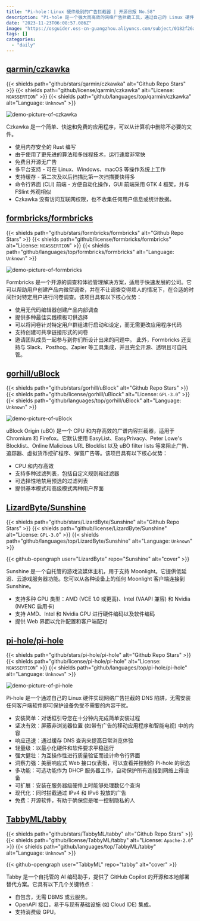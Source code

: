 ```yaml
---
title: "Pi-hole：Linux 硬件级别的广告拦截器 | 开源日报 No.58"
description: "Pi-hole 是一个强大而高效的网络广告拦截工具，通过自己的 Linux 硬件实现，无需安装任何客户端软件即可保护设备免受广告的干扰。安装简单，响应迅速，轻量级，具备强大的健壮性和洞察力。"
date: "2023-11-23T06:08:57.086Z"
image: "https://osguider.oss-cn-guangzhou.aliyuncs.com/subject/0182f26aa5a3e62a1ba66c741207881d.png"
tags: []
categories:
  - "daily"
---
```


## [qarmin/czkawka](https://github.com/qarmin/czkawka)

{{< shields path="github/stars/qarmin/czkawka" alt="Github Repo Stars" >}} {{< shields path="github/license/qarmin/czkawka" alt="License: `NOASSERTION`" >}} {{< shields path="github/languages/top/qarmin/czkawka" alt="Language: `Unknown`" >}}

![demo-picture-of-czkawka](https://osguider.oss-cn-guangzhou.aliyuncs.com/subject/a78c8e37590a116bcaa18171741b374f.png)

Czkawka 是一个简单、快速和免费的应用程序，可以从计算机中删除不必要的文件。

- 使用内存安全的 Rust 编写
- 由于使用了更先进的算法和多线程技术，运行速度非常快
- 免费且开源无广告
- 多平台支持 - 可在 Linux、Windows、macOS 等操作系统上工作
- 支持缓存 - 第二次及以后扫描比第一次扫描要快得多
- 命令行界面 (CLI) 前端 - 方便自动化操作，GUI 前端采用 GTK 4 框架，并与 FSlint 外观相似
- Czkawka 没有访问互联网权限，也不收集任何用户信息或统计数据。
  
## [formbricks/formbricks](https://github.com/formbricks/formbricks)

{{< shields path="github/stars/formbricks/formbricks" alt="Github Repo Stars" >}} {{< shields path="github/license/formbricks/formbricks" alt="License: `NOASSERTION`" >}} {{< shields path="github/languages/top/formbricks/formbricks" alt="Language: `Unknown`" >}}

![demo-picture-of-formbricks](https://picgo-daily.oss-cn-guangzhou.aliyuncs.com/picgo-daily/2023/ab60a93838650539597f9e44b9bffd6f.png)

Formbricks 是一个开源的调查和体验管理解决方案，适用于快速发展的公司。它可以帮助用户创建产品内微型调查，并在不让调查变得烦人的情况下，在合适的时间针对特定用户进行问卷调查。该项目具有以下核心优势：

- 使用无代码编辑器创建产品内部调查
- 提供多种最佳实践模板可供选择
- 可以将问卷针对特定用户群组进行启动和设定，而无需更改应用程序代码
- 支持创建可共享链接形式的问卷
- 邀请团队成员一起参与到你们所设计出来的问题中。
此外，Formbricks 还支持与 Slack、Posthog、Zapier 等工具集成，并且完全开源、透明且可自托管。
  
## [gorhill/uBlock](https://github.com/gorhill/uBlock)

{{< shields path="github/stars/gorhill/uBlock" alt="Github Repo Stars" >}} {{< shields path="github/license/gorhill/uBlock" alt="License: `GPL-3.0`" >}} {{< shields path="github/languages/top/gorhill/uBlock" alt="Language: `Unknown`" >}}

![demo-picture-of-uBlock](https://picgo-daily.oss-cn-guangzhou.aliyuncs.com/picgo-daily/2023/c1bf06b825ebc9ae46115a80bc15c70d.png)

uBlock Origin (uBO) 是一个 CPU 和内存高效的广谱内容拦截器，适用于 Chromium 和 Firefox。它默认使用 EasyList、EasyPrivacy、Peter Lowe's Blocklist、Online Malicious URL Blocklist 以及 uBO filter lists 等来阻止广告、追踪器、虚拟货币挖矿程序、弹窗广告等。该项目具有以下核心优势：

- CPU 和内存高效
- 支持多种过滤列表，包括自定义规则和过滤器
- 可选择性地禁用预选的过滤列表
- 提供基本模式和高级模式两种用户界面
  
## [LizardByte/Sunshine](https://github.com/LizardByte/Sunshine)

{{< shields path="github/stars/LizardByte/Sunshine" alt="Github Repo Stars" >}} {{< shields path="github/license/LizardByte/Sunshine" alt="License: `GPL-3.0`" >}} {{< shields path="github/languages/top/LizardByte/Sunshine" alt="Language: `Unknown`" >}}

{{< github-opengraph user="LizardByte" repo="Sunshine" alt="cover" >}}

Sunshine 是一个自托管的游戏流媒体主机，用于支持 Moonlight。它提供低延迟、云游戏服务器功能。您可以从各种设备上的任何 Moonlight 客户端连接到 Sunshine。

- 支持多种 GPU 类型：AMD (VCE 1.0 或更高)、Intel (VAAPI 兼容) 和 Nvidia (NVENC 启用卡)
- 支持 AMD、Intel 和 Nvidia GPU 进行硬件编码以及软件编码
- 提供 Web 界面以允许配置和客户端配对
  
## [pi-hole/pi-hole](https://github.com/pi-hole/pi-hole)

{{< shields path="github/stars/pi-hole/pi-hole" alt="Github Repo Stars" >}} {{< shields path="github/license/pi-hole/pi-hole" alt="License: `NOASSERTION`" >}} {{< shields path="github/languages/top/pi-hole/pi-hole" alt="Language: `Unknown`" >}}

![demo-picture-of-pi-hole](https://picgo-daily.oss-cn-guangzhou.aliyuncs.com/picgo-daily/2023/b87689d1e0b00f7e978f1c97d04f2747.png)

Pi-hole 是一个通过自己的 Linux 硬件实现网络广告拦截的 DNS 陷阱，无需安装任何客户端软件即可保护设备免受不需要的内容干扰。

- 安装简单：对话框引导您在十分钟内完成简单安装过程
- 坚决有效：屏蔽非浏览器位置 (如带有广告的移动应用程序和智能电视) 中的内容
- 响应迅速：通过缓存 DNS 查询来提高日常浏览体验
- 轻量级：以最小化硬件和软件要求平稳运行
- 强大健壮：为互操作性进行质量验证而设计命令行界面
- 洞察力强：美丽响应式 Web 接口仪表板，可以查看并控制你 Pi-hole 的状态
- 多功能：可选功能作为 DHCP 服务器工作，自动保护所有连接到网络上得设备
- 可扩展：安装在服务器级硬件上时能够处理数亿个查询
- 现代化：同时拦截通过 IPv4 和 IPv6 投放的广告
- 免费：开源软件，有助于确保您是唯一控制隐私的人
  
## [TabbyML/tabby](https://github.com/TabbyML/tabby)

{{< shields path="github/stars/TabbyML/tabby" alt="Github Repo Stars" >}} {{< shields path="github/license/TabbyML/tabby" alt="License: `Apache-2.0`" >}} {{< shields path="github/languages/top/TabbyML/tabby" alt="Language: `Unknown`" >}}

{{< github-opengraph user="TabbyML" repo="tabby" alt="cover" >}}

Tabby 是一个自托管的 AI 编码助手，提供了 GitHub Copilot 的开源和本地部署替代方案。它具有以下几个关键特点：

- 自包含，无需 DBMS 或云服务。
- OpenAPI 接口，易于与现有基础设施 (如 Cloud IDE) 集成。
- 支持消费级 GPU。
  